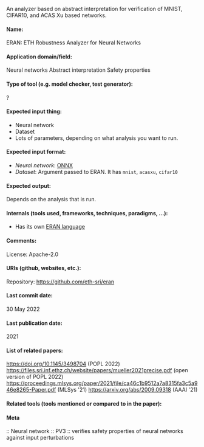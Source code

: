 An analyzer based on abstract interpretation for verification of MNIST, CIFAR10, and ACAS Xu based networks.

#### Name:
ERAN: ETH Robustness Analyzer for Neural Networks

#### Application domain/field:
Neural networks
Abstract interpretation
Safety properties

#### Type of tool (e.g. model checker, test generator):
?

#### Expected input thing:
- Neural network
- Dataset
- Lots of parameters, depending on what analysis you want to run.

#### Expected input format:
- *Neural network*: [ONNX](../Formats/ONNX.md)
- *Dataset*: Argument passed to ERAN. It has `mnist`, `acasxu`, `cifar10`

#### Expected output:
Depends on the analysis that is run.

#### Internals (tools used, frameworks, techniques, paradigms, ...):
- Has its own [ERAN language](../Formats/ERAN%20language.md)

#### Comments:
License: Apache-2.0

#### URIs (github, websites, etc.):
Repository: https://github.com/eth-sri/eran

#### Last commit date:
30 May 2022

#### Last publication date:
2021

#### List of related papers:
https://doi.org/10.1145/3498704 (POPL 2022)
https://files.sri.inf.ethz.ch/website/papers/mueller2021precise.pdf (open version of POPL 2022)
https://proceedings.mlsys.org/paper/2021/file/ca46c1b9512a7a8315fa3c5a946e8265-Paper.pdf (MLSys '21)
https://arxiv.org/abs/2009.09318 (AAAI '21)

#### Related tools (tools mentioned or compared to in the paper):

#### Meta
:: Neural network
:: PV3 :: verifies safety properties of neural networks against input perturbations